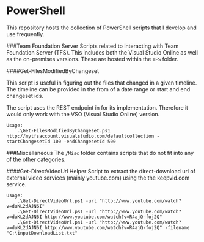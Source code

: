 PowerShell
==========
This repository hosts the collection of PowerShell scripts that I develop and use frequently.  

###Team Foundation Server
Scripts related to interacting with Team Foundation Server (TFS). This includes both the Visual Studio Online as well as the on-premises versions. These are hosted within the `TFS` folder.

####Get-FilesModifiedByChangeset

This script is useful in figuring out the files that changed in a given timeline. The timeline can be provided in the from of a date range or start and end changeset ids.

The script uses the REST endpoint in for its implementation. Therefore it would only work with the VSO (Visual Studio Online) version.

	Usage:
		.\Get-FilesModifiedByChangeset.ps1 http://mytfsaccount.visualstudio.com/defaultcollection -startChangesetId 100 -endChangesetId 500 

###Miscellaneous
The `/Misc` folder contains scripts that do not fit into any of the other categories.

####Get-DirectVideoUrl
Helper Script to extract the direct-download url of external video services (mainly youtube.com) using the the keepvid.com service. 

	Usage:
    	.\Get-DirectVideoUrl.ps1 -url "http://www.youtube.com/watch?v=duKL2dAJN6I"
    	.\Get-DirectVideoUrl.ps1 -url "http://www.youtube.com/watch?v=duKL2dAJN6I http://www.youtube.com/watch?v=R4ajQ-foj2Q"
    	.\Get-DirectVideoUrl.ps1 -url "http://www.youtube.com/watch?v=duKL2dAJN6I http://www.youtube.com/watch?v=R4ajQ-foj2Q" -filename "C:\inputDownloadList.txt"




